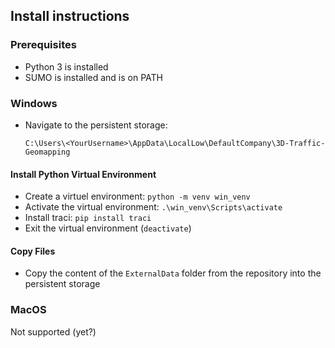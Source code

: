 ## Install instructions

### Prerequisites

- Python 3 is installed
- SUMO is installed and is on PATH

### Windows

- Navigate to the persistent storage: 

    `C:\Users\<YourUsername>\AppData\LocalLow\DefaultCompany\3D-Traffic-Geomapping`

#### Install Python Virtual Environment

- Create a virtuel environment: `python -m venv win_venv`
- Activate the virtual environment: `.\win_venv\Scripts\activate`
- Install traci: `pip install traci`
- Exit the virtual environment (`deactivate`)

#### Copy Files

- Copy the content of the `ExternalData` folder from the repository into the persistent storage

### MacOS 

Not supported (yet?)
